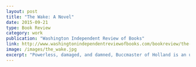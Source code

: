 ```yaml
---
layout: post
title: "The Wake: A Novel"
date: 2015-09-21
type: Book Review
category: work
publication: "Washington Independent Review of Books"
link: http://www.washingtonindependentreviewofbooks.com/bookreview/the-wake-a-novel
image: /images/the_wake.jpg
excerpt: "Powerless, damaged, and damned, Buccmaster of Holland is an unsettling character and his story is as disturbingly human as they come."
---
```

